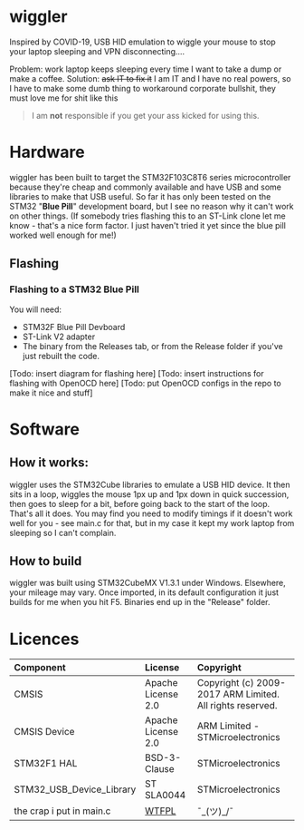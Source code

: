 # wiggler
Inspired by COVID-19, USB HID emulation to wiggle your mouse to stop your laptop sleeping and VPN disconnecting....

Problem: work laptop keeps sleeping every time I want to take a dump or make a coffee.
Solution: ~~ask IT to fix it~~  I am IT and I have no real powers, so I have to make some dumb thing to workaround corporate bullshit, they must love me for shit like this


> I am **not** responsible if you get your ass kicked for using this.
 
# Hardware

wiggler has been built to target the STM32F103C8T6 series microcontroller because they're cheap and commonly available and have USB and some libraries to make that USB useful.
So far it has only been tested on the STM32 "**Blue Pill**" development board, but I see no reason why it can't work on other things. 
(If somebody tries flashing this to an ST-Link clone let me know - that's a nice form factor. I just haven't tried it yet since the blue pill worked well enough for me!)


## Flashing

### Flashing to a STM32 Blue Pill
You will need:
* STM32F Blue Pill Devboard
* ST-Link V2 adapter
* The binary from the Releases tab, or from the Release folder if you've just rebuilt the code.

[Todo: insert diagram for flashing here]
[Todo: insert instructions for flashing with OpenOCD here]
[Todo: put OpenOCD configs in the repo to make it nice and stuff]

# Software

## How it works:
wiggler uses the STM32Cube libraries to emulate a USB HID device. It then sits in a loop, wiggles the mouse 1px up and 1px down in quick succession, then goes to sleep for a bit, before going back to the start of the loop. That's all it does.
You may find you need to modify timings if it doesn't work well for you - see main.c for that, but in my case it kept my work laptop from sleeping so I can't complain.

## How to build
wiggler was built using STM32CubeMX V1.3.1 under Windows. Elsewhere, your mileage may vary.
Once imported, in its default configuration it just builds for me when you hit F5. Binaries end up in the "Release" folder.


# Licences

| Component                       | License              | Copyright |
|:---------                       |:-------              |:----------|
| CMSIS                           | Apache License 2.0   | Copyright (c) 2009-2017 ARM Limited. All rights reserved. |
| CMSIS Device                    | Apache License 2.0   | ARM Limited - STMicroelectronics |
| STM32F1 HAL                     | BSD-3-Clause         | STMicroelectronics |
| STM32_USB_Device_Library        | ST SLA0044           | STMicroelectronics |
| the crap i put in main.c        | [WTFPL](http://www.wtfpl.net/about/)                | ¯\_(ツ)_/¯ | 



